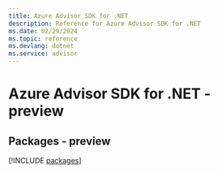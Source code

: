 ```yaml
---
title: Azure Advisor SDK for .NET
description: Reference for Azure Advisor SDK for .NET
ms.date: 02/29/2024
ms.topic: reference
ms.devlang: dotnet
ms.service: advisor
---
```

# Azure Advisor SDK for .NET - preview
## Packages - preview
[!INCLUDE [packages](advisor-index.md)]